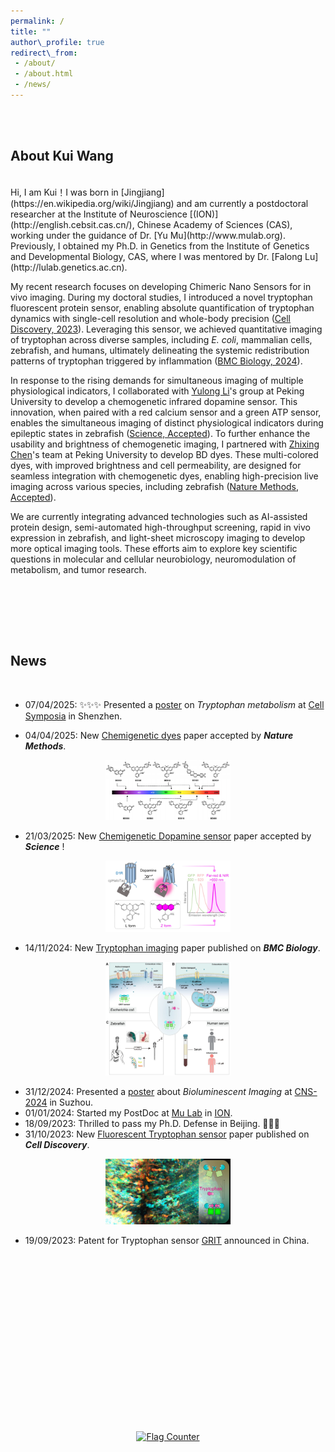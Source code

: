 ```yaml
---
permalink: /  
title: ""  
author\_profile: true  
redirect\_from:
 - /about/
 - /about.html
 - /news/
---
```


<!-- Personal Statement -->

<br>
<section id="about">
  <br>
  <h1>About Kui Wang</h1>
  <p></p>
</section>


<br>
Hi, I am Kui！I was born in [Jingjiang](https://en.wikipedia.org/wiki/Jingjiang) and am currently a postdoctoral researcher at the Institute of Neuroscience [(ION)](http://english.cebsit.cas.cn/), Chinese Academy of Sciences (CAS), working under the guidance of Dr. [Yu Mu](http://www.mulab.org). Previously, I obtained my Ph.D. in Genetics from the Institute of Genetics and Developmental Biology, CAS, where I was mentored by Dr. [Falong Lu](http://lulab.genetics.ac.cn).

My recent research focuses on developing Chimeric Nano Sensors for in vivo imaging. During my doctoral studies, I introduced a novel tryptophan fluorescent protein sensor, enabling absolute quantification of tryptophan dynamics with single-cell resolution and whole-body precision ([Cell Discovery, 2023](/publication/2023-10-31-Tryptophan-sensor)). Leveraging this sensor, we achieved quantitative imaging of tryptophan across diverse samples, including _E. coli_, mammalian cells, zebrafish, and humans, ultimately delineating the systemic redistribution patterns of tryptophan triggered by inflammation ([BMC Biology, 2024](/publication/2024-11-14-Tryptophan-imaging)). <!---Additionally, we applied artificial intelligence algorithms to develop a computationally assisted rapid protein evolution workflow. Using this approach, we successfully engineered >20 metabolites sensors in a short period (currently in preparation), promising exciting advancements in the near future.--->

In response to the rising demands for simultaneous imaging of multiple physiological indicators, I collaborated with [Yulong Li](http://www.yulonglilab.org/)'s group at Peking University to develop a chemogenetic infrared dopamine sensor. This innovation, when paired with a red calcium sensor and a green ATP sensor, enables the simultaneous imaging of distinct physiological indicators during epileptic states in zebrafish ([Science, Accepted](/publication/2025-03-21-HaloDA)). To further enhance the usability and brightness of chemogenetic imaging, I partnered with [Zhixing Chen](https://zhixingchenlab.mysxl.cn/)'s team at Peking University to develop BD dyes. These multi-colored dyes, with improved brightness and cell permeability, are designed for seamless integration with chemogenetic dyes, enabling high-precision live imaging across various species, including zebrafish ([Nature Methods, Accepted](/publication/2025-02-27-BD-Dye)).

We are currently integrating advanced technologies such as AI-assisted protein design, semi-automated high-throughput screening, rapid in vivo expression in zebrafish, and light-sheet microscopy imaging to develop more optical imaging tools. These efforts aim to explore key scientific questions in molecular and cellular neurobiology, neuromodulation of metabolism, and tumor research.

<!-- As I look ahead to the next stage of my career, I am actively exploring opportunities for a second round of postdoctoral training. Areas of interest include **_De novo_ Protein Design**, Neuro-Immune Interaction, and Neuro-Tumor Interaction. -->


<br><br><br>
<section id="news">
  <br>
  <h1>News</h1>
  <p></p>
</section>
<br>

* 07/04/2025: ✨✨✨ Presented a [poster](/publication/2025-04-05-Trp-metab-poster) on *Tryptophan metabolism* at [Cell Symposia](/publication/2025-04-05-Trp-metab-poster) in Shenzhen.

* 04/04/2025: New [Chemigenetic dyes](/publication/2025-02-27-BD-Dye) paper accepted by ***Nature Methods***.


<div style="text-align: center;">
    <a href="/images/papers/BD-dye.png" target="_blank">
        <img src="/images/papers/BD-dye.png" alt="BD-dye" width="200px">
    </a>
</div>


* 21/03/2025: New [Chemigenetic Dopamine sensor](/publication/2025-03-21-HaloDA) paper accepted by ***Science*** !


<div style="text-align: center;">
    <a href="/images/papers/HaloDA1.0.png" target="_blank">
        <img src="/images/papers/HaloDA1.0.png" alt="BD-dye" width="200px">
    </a>
</div>



* 14/11/2024: New [Tryptophan imaging](/publication/2024-11-14-Tryptophan-imaging) paper published on ***BMC Biology***.

<div style="text-align: center;">
    <a href="/images/papers/trp.png" target="_blank">
        <img src="/images/papers/trp.png" alt="BD-dye" width="200px">
    </a>
</div>

* 31/12/2024: Presented a [poster](/publication/2024-09-30-CaLAMP-poster) about *Bioluminescent Imaging* at [CNS-2024](https://www.cns.org.cn/2024/cn-index.html) in Suzhou.
* 01/01/2024: Started my PostDoc at [Mu Lab](http://www.mulab.org) in [ION](http://english.cebsit.cas.cn/).
* 18/09/2023: Thrilled to pass my Ph.D. Defense in Beijing. 🎉🎉🎉
* 31/10/2023: New [Fluorescent Tryptophan sensor](/publication/2023-10-31-Tryptophan-sensor) paper published on ***Cell Discovery***.

<div style="text-align: center;">
    <a href="/images/papers/Cell Disc_Logo.jpg" target="_blank">
        <img src="/images/papers/Cell Disc_Logo.jpg" alt="BD-dye" width="200px">
    </a>
</div>


* 19/09/2023: Patent for Tryptophan sensor [GRIT](https://patents.google.com/patent/CN116769045A/en) announced in China.










<br><br><br><br><br><br><br><br><br><br>
----------------------------------------------------

<div style="text-align: center;">
  <a href="https://info.flagcounter.com/b5Gl"><img src="https://s01.flagcounter.com/count/b5Gl/bg_FFFFFF/txt_000000/border_CCCCCC/columns_4/maxflags_4/viewers_0/labels_0/pageviews_0/flags_0/percent_0/" alt="Flag Counter" border="0"></a>
</div>

